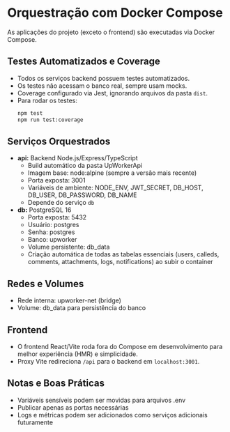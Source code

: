

# Orquestração com Docker Compose

As aplicações do projeto (exceto o frontend) são executadas via Docker Compose.


## Testes Automatizados e Coverage
- Todos os serviços backend possuem testes automatizados.
- Os testes não acessam o banco real, sempre usam mocks.
- Coverage configurado via Jest, ignorando arquivos da pasta `dist`.
- Para rodar os testes:
	```bash
	npm test
	npm run test:coverage
	```


## Serviços Orquestrados

- **api:** Backend Node.js/Express/TypeScript
	- Build automático da pasta UpWorkerApi
	- Imagem base: node:alpine (sempre a versão mais recente)
	- Porta exposta: 3001
	- Variáveis de ambiente: NODE_ENV, JWT_SECRET, DB_HOST, DB_USER, DB_PASSWORD, DB_NAME
	- Depende do serviço `db`
- **db:** PostgreSQL 16
	- Porta exposta: 5432
	- Usuário: postgres
	- Senha: postgres
	- Banco: upworker
	- Volume persistente: db_data
	- Criação automática de todas as tabelas essenciais (users, calleds, comments, attachments, logs, notifications) ao subir o container

## Redes e Volumes

- Rede interna: upworker-net (bridge)
- Volume: db_data para persistência do banco

## Frontend

- O frontend React/Vite roda fora do Compose em desenvolvimento para melhor experiência (HMR) e simplicidade.
- Proxy Vite redireciona `/api` para o backend em `localhost:3001`.

## Notas e Boas Práticas

- Variáveis sensíveis podem ser movidas para arquivos .env
- Publicar apenas as portas necessárias
- Logs e métricas podem ser adicionados como serviços adicionais futuramente
